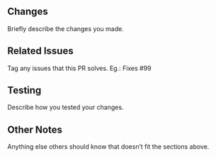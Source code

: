 <!-- Keep the title short, clear, and descriptive -->

## Changes

Briefly describe the changes you made.

## Related Issues

Tag any issues that this PR solves. Eg.: Fixes #99

## Testing

Describe how you tested your changes.

<!-- Checklist -->

<!-- The added code is well-structured and follows best practices -->
<!-- The added code is documented (where needed) -->
<!-- README is updated (if needed) -->
<!-- The code compiles -->
<!-- The code executes and the API is useable -->
<!-- No new issue is introduced -->

## Other Notes

Anything else others should know that doesn’t fit the sections above.

<!-- Remove if there are no other notes -->
